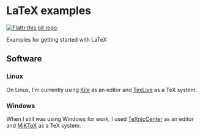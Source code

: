 # LaTeX examples

[![Flattr this git repo](https://button.flattr.com/flattr-badge-large.png)](https://flattr.com/submit/auto?fid=45y2xw&url=https%3A%2F%2Fgithub.com%2Foliverklee%2Flatex-examples)

Examples for getting started with LaTeX

## Software

### Linux

On Linux, I'm currently using [Kile](http://kile.sourceforge.net/) as an editor and [TexLive](https://www.tug.org/texlive/) as a TeX system.

### Windows

When I still was using Windows for work, I used [TeXnicCenter](http://www.texniccenter.org/) as an editor and [MiKTeX](http://miktex.org/) as a TeX system.

